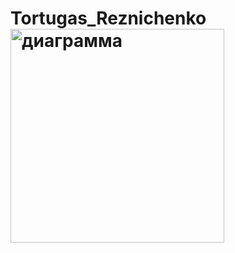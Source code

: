 # Tortugas_Reznichenko<img width="342" alt="диаграмма" src="https://user-images.githubusercontent.com/99755027/193813223-df6f721d-0d4e-414d-aa86-5d155cc73902.png">
